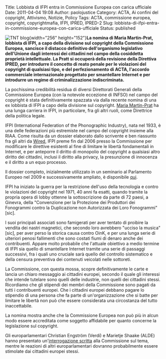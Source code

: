 Title: Lobbista di IFPI entra in Commissione Europea con carica ufficiale
Date: 2011-04-04 19:08
Author: paolojustice
Category: ACTA, Ai confini del copyright, Attivismo, Notizie, Policy
Tags: ACTA, commissione europea, copyright, copyrightmafia, IFPI, IPRED, IPRED-2
Slug: lobbista-di-ifpi-entra-in-commissione-europea-con-carica-ufficiale
Status: published

![TNT blog](http://blog.tntvillage.scambioetico.org/wp-content/uploads/2009/11/250px-Berlaymont_wide_from_Schuman_Roundabout_7-9_correction.jpg){width="256" height="152"}**La nomina di Maria Martin-Prat, lobbista di IFPI, a capo della divisione sul copyright della Commissione Europea, sancisce il distacco definitivo dell'organismo legislativo dell'Unione dagli interessi dei cittadini nel campo della cosiddetta proprietà intellettuale. La Pratt si occuperà della revisione della Direttiva IPRED, per introdurre il concetto di reato penale per le violazioni del copyright di qualsiasi tipo, e del perfezionamento di ACTA, l'accordo commerciale internazionale progettato per smantellare Internet e per introdurre un regime di criminalizzazione indiscriminata.**  
  
**<!--more-->**

La pochissima credibilità residua di diversi Direttorati Generali della Commissione Europea (con la notevole eccezione di INFSO) nel campo del copyright è stata definitivamente spazzata via dalla recente nomina di una ex lobbista di IFPI a capo della divisione sul copyright. [Maria Martin-Prat](http://www.ifpi.org/content/section_news/20040527c.html) ha una lunga carriera in IFPI, in particolare, fra gli altri ruoli, come Direttrice della politica legale.

IFPI (International Federation of the Phonographic Industry), nata nel 1933, è una delle federazioni più estremiste nel campo del copyright insieme alla RIAA. Come risulta da un dossier elaborato dallo scrivente e ben riassunto fra gli altri da [Wired](http://daily.wired.it/news/politica/anonymous-contro-il-copyright.html), IFPI preme fin dal 2006 presso la Commissione per modificare le direttive esistenti al fine di limitare le libertà fondamentali in Internet, e per anteporre il diritto di monopolio del copyright a qualsiasi altro diritto dei cittadini, inclusi il diritto alla privacy, la presunzione di innocenza e il diritto a un equo processo.

Il dossier completo, inizialmente utilizzato in un seminario al Parlamento Europeo nel 2009 e successivamente ampliato, è disponibile [qui](http://blog.tntvillage.scambioetico.org/wp-content/uploads/2010/11/Guerra_Accesso_Reloaded.pdf).

IFPI ha iniziato la guerra per la restrizione dell'uso della tecnologia e contro le violazioni del copyright nel 1971, 40 anni fa esatti, quando tramite la propria opera di lobby ottenne la sottoscrizione da parte di 72 paesi, a Ginevra, della "Convenzione per la Protezione dei Produttori dei Fonogrammi contro la Duplicazione non Autorizzata dei Loro Fonogrammi" \[sic\].

I suoi principali associati sono famigerati per aver tentato di proibire la vendita dei nastri magnetici, che secondo loro avrebbero "ucciso la musica" \[sic\], per aver perso la storica causa contro OinK, e per una lunga serie di ulteriori penosi fallimenti che sono costati fiumi di denaro anche dei contribuenti. Appare molto probabile che l'attuale obiettivo a medio termine di IFPI sia quello di smantellare Internet tramite una serie di passaggi successivi, fra i quali uno cruciale sarà quello del controllo sistematico e della censura preventiva dei contenuti veicolati nelle sottoreti.

La Commissione, con questa mossa, scopre definitivamente le carte e lancia un chiaro messaggio ai cittadini europei, secondo il quale gli interessi che intende tutelare sono quelli delle industrie, non quelli dei cittadini stessi. Ricordiamo che gli stipendi dei membri della Commissione sono pagati da tutti i contribuenti europei. Che i cittadini europei debbano pagare lo stipendio di una persona che fa parte di un'organizzazione che si batte per limitare le libertà non può che essere considerata una circostanza del tutto inaccettabile.

La nomina mostra anche che la Commissione Europea non può più in alcun modo essere accreditata come soggetto affidabile per quanto concerne la legislazione sul copyright.

Gli europarlamentari Christian Engström (Verdi) e Marietje Shaake (ALDE) hanno presentato un'[interrogazione scritta](Engström) alla Commissione sul tema, mentre le reazioni di altri europarlamentari dovranno probabilmente essere stimolate dai cittadini europei stessi.
